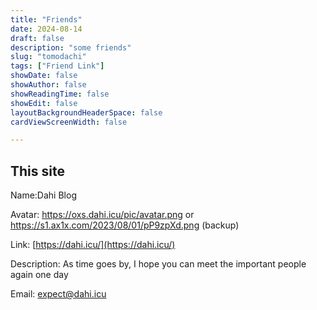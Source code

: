 ```yaml
---
title: "Friends"
date: 2024-08-14
draft: false
description: "some friends"
slug: "tomodachi"
tags: ["Friend Link"]
showDate: false
showAuthor: false
showReadingTime: false
showEdit: false
layoutBackgroundHeaderSpace: false
cardViewScreenWidth: false

---
```

## This site
Name:Dahi Blog

Avatar: https://oxs.dahi.icu/pic/avatar.png or https://s1.ax1x.com/2023/08/01/pP9zpXd.png (backup)

Link: [https://dahi.icu/](https://dahi.icu/)

Description: As time goes by, I hope you can meet the important people again one day

Email: expect@dahi.icu